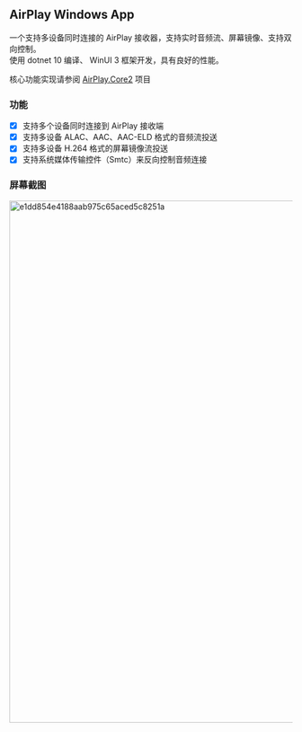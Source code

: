 ## AirPlay Windows App
一个支持多设备同时连接的 AirPlay 接收器，支持实时音频流、屏幕镜像、支持双向控制。  
使用 dotnet 10 编译、 WinUI 3 框架开发，具有良好的性能。

核心功能实现请参阅 [AirPlay.Core2](https://github.com/natsurainko/AirPlay.Core2) 项目  

### 功能

+ [x] 支持多个设备同时连接到 AirPlay 接收端
+ [x] 支持多设备 ALAC、AAC、AAC-ELD 格式的音频流投送
+ [x] 支持多设备 H.264 格式的屏幕镜像流投送
+ [x] 支持系统媒体传输控件（Smtc）来反向控制音频连接

### 屏幕截图

<img width="1467" height="930" alt="e1dd854e4188aab975c65aced5c8251a" src="https://github.com/user-attachments/assets/89d5ba3b-6dc1-49e1-bfb5-885177946ff5" />

